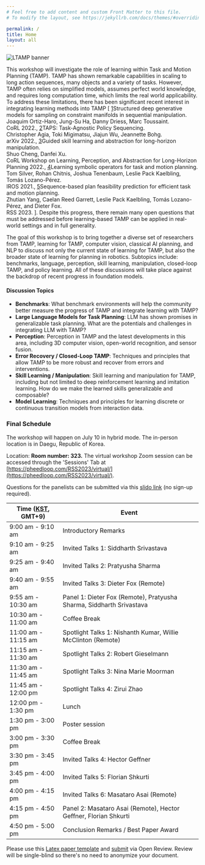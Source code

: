 ```yaml
---
# Feel free to add content and custom Front Matter to this file.
# To modify the layout, see https://jekyllrb.com/docs/themes/#overriding-theme-defaults

permalink: /
title: Home
layout: all
---
```


![LTAMP banner](https://zt-yang.github.io/rss23-l4tamp-workshop/assets/img/LTAMP-banner.png)

This workshop will investigate the role of learning within Task and Motion Planning (TAMP). TAMP has shown remarkable capabilities in scaling to long action sequences, many objects and a variety of tasks. However, TAMP often relies on simplified models, assumes perfect world knowledge, and requires long computation time, which limits the real world applicability. To address these limitations, there has been significant recent interest in integrating learning methods into TAMP [
<span class="secret1"><a href="https://proceedings.mlr.press/v164/ortiz-haro22a.html" target="_blank">1</a></span><span class="reveal1">Structured deep generative models for sampling on constraint manifolds in sequential manipulation. <br>Joaquim Ortiz-Haro, Jung-Su Ha, Danny Driess, Marc Toussaint. <br>CoRL 2022.</span>,
<span class="secret2"><a href="https://arxiv.org/abs/2210.12250" target="_blank">2</a></span><span class="reveal2">TAPS: Task-Agnostic Policy Sequencing. <br>Christopher Agia, Toki Migimatsu, Jiajun Wu, Jeannette Bohg. <br>arXiv 2022.</span>,
<span class="secret3"><a href="https://arxiv.org/abs/2210.12631" target="_blank">3</a></span><span class="reveal3">Guided skill learning and abstraction for long-horizon manipulation. <br>Shuo Cheng, Danfei Xu. <br>CoRL Workshop on Learning, Perception, and Abstraction for Long-Horizon Planning 2022.</span>,
<span class="secret4"><a href="https://arxiv.org/abs/2103.00589" target="_blank">4</a></span><span class="reveal4">Learning symbolic operators for task and motion planning. <br>Tom Silver, Rohan Chitnis, Joshua Tenenbaum, Leslie Pack Kaelbling, Tomás Lozano-Pérez. <br>IROS 2021.</span>,
<span class="secret5"><a href="https://arxiv.org/abs/2211.01576" target="_blank">5</a></span><span class="reveal5">Sequence-based plan feasibility prediction for efficient task and motion planning. <br>Zhutian Yang, Caelan Reed Garrett, Leslie Pack Kaelbling, Tomás Lozano-Pérez, and Dieter Fox. <br>RSS 2023.</span>
]. Despite this progress, there remain many open questions that must be addressed before learning-based TAMP can be applied in real-world settings and in full generality.

The goal of this workshop is to bring together a diverse set of researchers from TAMP, learning for TAMP, computer vision, classical AI planning, and NLP to discuss not only the current state of learning for TAMP, but also the broader state of learning for planning in robotics. Subtopics include: benchmarks, language, perception, skill learning, manipulation, closed-loop TAMP, and policy learning. All of these discussions will take place against the backdrop of recent progress in foundation models.


#### Discussion Topics

- **Benchmarks**: What benchmark environments will help the community better measure the progress of TAMP and integrate learning with TAMP?
- **Large Language Models for Task Planning**: LLM has shown promises in generalizable task planning. What are the potentials and challenges in integrating LLM with TAMP?
- **Perception**: Perception in TAMP and the latest developments in this area, including 3D computer vision, open-world recognition, and sensor fusion.
- **Error Recovery / Closed-Loop TAMP**: Techniques and principles that allow TAMP to be more robust and recover from errors and interventions.
- **Skill Learning / Manipulation**: Skill learning and manipulation for TAMP, including but not limited to deep reinforcement learning and imitation learning. How do we make the learned skills generalizable and composable?
- **Model Learning**: Techniques and principles for learning discrete or continuous transition models from interaction data.


### Final Schedule

The workshop will happen on July 10 in hybrid mode. The in-person location is in Daegu, Republic of Korea. 

Location: **Room number: 323.** The virtual workshop Zoom session can be accessed through the 'Sessions' Tab at [https://pheedloop.com/RSS2023/virtual/](https://pheedloop.com/RSS2023/virtual/). 

Questions for the panelists can be submitted via this [slido link](https://app.sli.do/event/aN48uvLhPLuwVRSH96f91g/live/questions) (no sign-up required).

<table>
<thead>
  <tr>
    <th>Time (<a href="https://www.worldtimeserver.com/current_time_in_KR.aspx?city=Daegu">KST</a>, GMT+9)</th>
    <th>Event</th>
  </tr>
</thead>
<tbody>
  <tr>
    <td>9:00 am - 9:10 am</td>
    <td>Introductory Remarks</td>
  </tr>
  <tr>
    <td>9:10 am - 9:25 am</td>
    <td>Invited Talks 1: Siddharth Srivastava</td>
  </tr>
  <tr>
    <td>9:25 am - 9:40 am</td>
    <td>Invited Talks 2: Pratyusha Sharma</td>
  </tr>
  <tr>
    <td>9:40 am - 9:55 am</td>
    <td>Invited Talks 3: Dieter Fox (Remote)</td>
  </tr>
  <tr>
    <td>9:55 am - 10:30 am</td>
    <td>Panel 1: Dieter Fox (Remote), Pratyusha Sharma, Siddharth Srivastava</td>
  </tr>
  <tr>
    <td>10:30 am - 11:00 am</td>
    <td>Coffee Break</td>
  </tr>
  <tr>
    <td>11:00 am - 11:15 am</td>
    <td>Spotlight Talks 1: Nishanth Kumar, Willie McClinton (Remote)</td>
  </tr>
  <tr>
    <td>11:15 am - 11:30 am</td>
    <td>Spotlight Talks 2: Robert Gieselmann</td>
  </tr>
  <tr>
    <td>11:30 am - 11:45 am</td>
    <td>Spotlight Talks 3: Nina Marie Moorman</td>
  </tr>
  <tr>
    <td>11:45 am - 12:00 pm</td>
    <td>Spotlight Talks 4: Zirui Zhao</td>
  </tr>
  <tr>
    <td>12:00 pm - 1:30 pm</td>
    <td>Lunch</td>
  </tr>
  <tr>
    <td>1:30 pm - 3:00 pm</td>
    <td>Poster session</td>
  </tr>
  <tr>
    <td>3:00 pm - 3:30 pm</td>
    <td>Coffee Break</td>
  </tr>
  <tr>
    <td>3:30 pm - 3:45 pm</td>
    <td>Invited Talks 4: Hector Geffner</td>
  </tr>
  <tr>
    <td>3:45 pm - 4:00 pm</td>
    <td>Invited Talks 5: Florian Shkurti</td>
  </tr>
  <tr>
    <td>4:00 pm - 4:15 pm</td>
    <td>Invited Talks 6: Masataro Asai (Remote)</td>
  </tr>
  <tr>
    <td>4:15 pm - 4:50 pm</td>
    <td>Panel 2: Masataro Asai (Remote), Hector Geffner, Florian Shkurti</td>
  </tr>
  <tr>
    <td>4:50 pm - 5:00 pm</td>
    <td>Conclusion Remarks / Best Paper Award</td>
  </tr>
</tbody>
</table>


Please use this [Latex paper template](https://zt-yang.github.io/rss23-l4tamp-workshop/assets/paper-template-latex.zip) and [submit](https://openreview.net/group?id=roboticsfoundation.org/RSS/2023/Workshop/LTAMP) via Open Review. Review will be single-blind so there's no need to anonymize your document.
